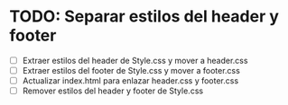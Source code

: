 # TODO: Separar estilos del header y footer

- [ ] Extraer estilos del header de Style.css y mover a header.css
- [ ] Extraer estilos del footer de Style.css y mover a footer.css
- [ ] Actualizar index.html para enlazar header.css y footer.css
- [ ] Remover estilos del header y footer de Style.css
